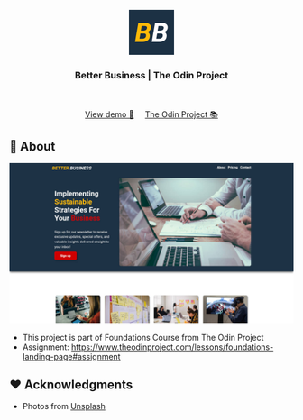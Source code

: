 <br />
<div align="center">
  <a href="https://adrianogtl.github.io/top-landing-page/">
    <img src=".github/logo.png" alt="Logo" width="80" height="80">
  </a>

<h3 align="center">Better Business | The Odin Project</h3>

  <p align="center">
    <br />
    <br />
    <a href="https://adrianogtl.github.io/top-landing-page/">View demo 👀</a>
    &nbsp;&nbsp;&nbsp;
    <a href="https://www.theodinproject.com/">The Odin Project 📚</a>

  </p>
</div>

## 🎯 About

![Screenshot](.github/screenshot.jpg)

- This project is part of Foundations Course from The Odin Project
- Assignment: https://www.theodinproject.com/lessons/foundations-landing-page#assignment

## ♥️ Acknowledgments

- Photos from [Unsplash](https://unsplash.com)
